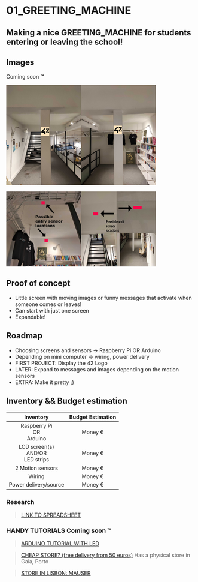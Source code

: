 # 01_GREETING_MACHINE

## Making a nice GREETING_MACHINE for students entering or leaving the school!

## Images

Coming soon **™**

<img src="images/Entry_screen.jpg" alt="drawing" width="200"/><img src="images/Screen_exit.jpg" alt="drawing" width="200"/>

<img src="images/Entry_sensors_locations.jpg" alt="drawing" width="200" height="200"/><img src="images/Exit_sensor_locations.jpg" alt="drawing" width="200" height="200"/>
## Proof of concept

- Little screen with moving images or funny messages that activate when someone comes or leaves!
- Can start with just one screen
- Expandable!

## Roadmap

- Choosing screens and sensors -> Raspberry Pi OR Arduino
- Depending on mini computer -> wiring, power delivery
- FIRST PROJECT: Display the 42 Logo
- LATER: Expand to messages and images depending on the motion sensors
- EXTRA: Make it pretty ;)

## Inventory && Budget estimation

| Inventory | Budget Estimation |
|:---------:|:-----------------:|
|Raspberry Pi <br>OR <br>Arduino|Money €|
|LCD screen(s)<br> AND/OR<br>LED strips|Money €|
|2 Motion sensors|Money €|
|Wiring|Money €|
|Power delivery/source|Money €|

### Research

>[LINK TO SPREADSHEET](https://docs.google.com/spreadsheets/d/18dQG1QeqEbwsyPYgIvcOHfFZCsI13GjzSqMwp9Vt0Kg/edit?usp=sharing)

### HANDY TUTORIALS Coming soon **™**
>[ARDUINO TUTORIAL WITH LED](https://arduinogetstarted.com/tutorials/arduino-motion-sensor-led)

>[CHEAP STORE? (free delivery from 50 euros)](https://www.electrofun.pt/)
Has a physical store in Gaia, Porto

>[STORE IN LISBON: MAUSER](https://mauser.pt/catalog/lojas.php#lisboa)